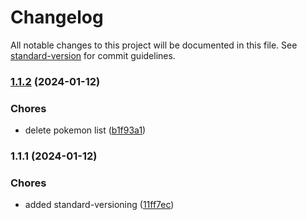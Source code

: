 # Changelog

All notable changes to this project will be documented in this file. See [standard-version](https://github.com/conventional-changelog/standard-version) for commit guidelines.

### [1.1.2](https://github.com/jordiPT9/pokemon_team_builder/compare/v1.1.1...v1.1.2) (2024-01-12)


### Chores

* delete pokemon list ([b1f93a1](https://github.com/jordiPT9/pokemon_team_builder/commit/b1f93a1069dd3bdad05795e7d1f62630d7b3de93))

### 1.1.1 (2024-01-12)


### Chores

* added standard-versioning ([11ff7ec](https://github.com/jordiPT9/pokemon_team_builder/commit/11ff7ecc8294ab068ee984516ae96509d9f0160e))
